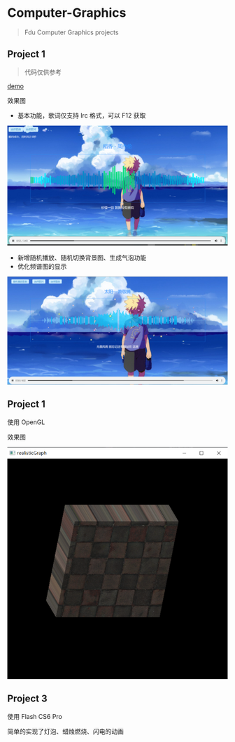 # Computer-Graphics
> Fdu Computer Graphics projects

## Project 1 

> 代码仅供参考

[demo](https://syz913.github.io/music.html)

效果图
- 基本功能，歌词仅支持 lrc 格式，可以 F12 获取

![](project1/images/demo_1.png)

- 新增随机播放、随机切换背景图、生成气泡功能
- 优化频谱图的显示

![](project1/images/demo.png)

## Project 1 
使用 OpenGL

效果图

![](project2/images/demo.png)

## Project 3
使用 Flash CS6 Pro

简单的实现了灯泡、蜡烛燃烧、闪电的动画
